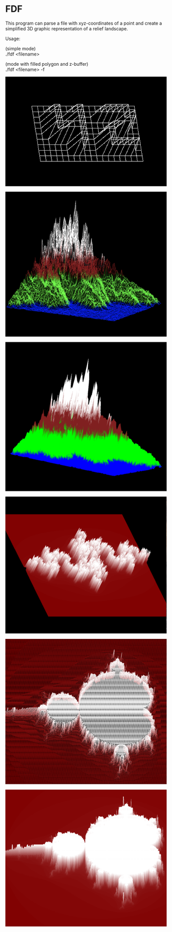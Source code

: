 # FDF

This program can parse a file with xyz-coordinates of a point and create a simplified 3D graphic representation of a relief landscape.

Usage:

(simple mode)\
./fdf \<filename>

(mode with filled polygon and z-buffer)\
./fdf \<filename> -f 

![](screenshots/Screen%20Shot%202018-07-22%20at%2010.50.15.png)

![](screenshots/Screen%20Shot%202018-07-22%20at%2010.51.41.png)

![](screenshots/Screen%20Shot%202018-07-22%20at%2010.52.25.png)

![](/screenshots/Screen%20Shot%202018-07-22%20at%2010.53.50.png)

![](/screenshots/Screen%20Shot%202018-07-22%20at%2010.56.13.png)

![](/screenshots/Screen%20Shot%202018-07-22%20at%2010.57.09.png)
